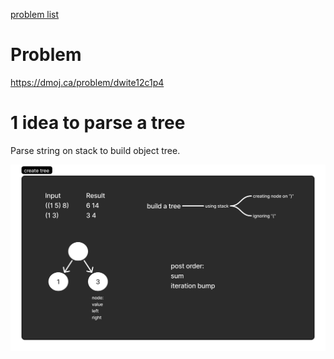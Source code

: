 [problem list](../readme.md)

# Problem
https://dmoj.ca/problem/dwite12c1p4

# 1 idea to parse a tree
Parse string on stack to build object tree.

![img](./1-build-tree.png)
